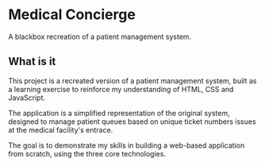 # Medical Concierge

A blackbox recreation of a patient management system.

## What is it

This project is a recreated version of a patient management system, built as a learning exercise to reinforce my understanding of HTML, CSS and JavaScript.

The application is a simplified representation of the original system, designed to manage patient queues based on unique ticket numbers issues at the medical facility's entrace.

The goal is to demonstrate my skills in building a web-based application from scratch, using the three core technologies.
